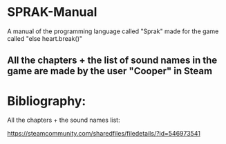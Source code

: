 # SPRAK-Manual
A manual of the programming language called "Sprak" made for the game called "else heart.break()"

## **All the chapters + the list of sound names in the game are made by the user "Cooper" in Steam**

# Bibliography:

All the chapters + the sound names list:

https://steamcommunity.com/sharedfiles/filedetails/?id=546973541
